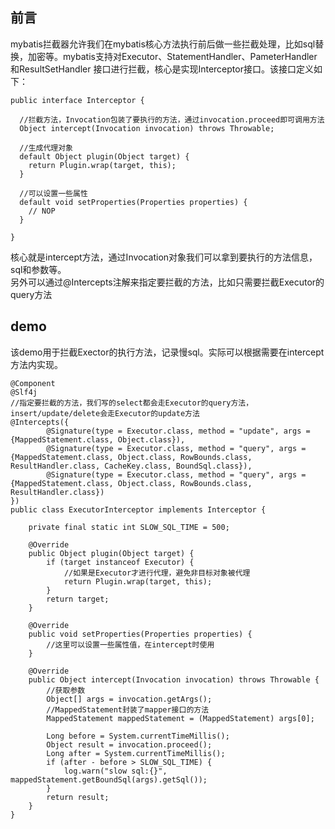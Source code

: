 ## 前言  
mybatis拦截器允许我们在mybatis核心方法执行前后做一些拦截处理，比如sql替换，加密等。mybatis支持对Executor、StatementHandler、PameterHandler和ResultSetHandler 接口进行拦截，核心是实现Interceptor接口。该接口定义如下：
```
public interface Interceptor {

  //拦截方法，Invocation包装了要执行的方法，通过invocation.proceed即可调用方法
  Object intercept(Invocation invocation) throws Throwable;

  //生成代理对象
  default Object plugin(Object target) {
    return Plugin.wrap(target, this);
  }

  //可以设置一些属性
  default void setProperties(Properties properties) {
    // NOP
  }

}

```
核心就是intercept方法，通过Invocation对象我们可以拿到要执行的方法信息，sql和参数等。  
另外可以通过@Intercepts注解来指定要拦截的方法，比如只需要拦截Executor的query方法


## demo
该demo用于拦截Exector的执行方法，记录慢sql。实际可以根据需要在intercept方法内实现。
```
@Component
@Slf4j
//指定要拦截的方法，我们写的select都会走Executor的query方法，insert/update/delete会走Executor的update方法
@Intercepts({
		@Signature(type = Executor.class, method = "update", args = {MappedStatement.class, Object.class}),
		@Signature(type = Executor.class, method = "query", args = {MappedStatement.class, Object.class, RowBounds.class, ResultHandler.class, CacheKey.class, BoundSql.class}),
		@Signature(type = Executor.class, method = "query", args = {MappedStatement.class, Object.class, RowBounds.class, ResultHandler.class})
})
public class ExecutorInterceptor implements Interceptor {

	private final static int SLOW_SQL_TIME = 500;

	@Override
	public Object plugin(Object target) {
		if (target instanceof Executor) {
			//如果是Executor才进行代理，避免非目标对象被代理
			return Plugin.wrap(target, this);
		}
		return target;
	}

	@Override
	public void setProperties(Properties properties) {
		//这里可以设置一些属性值，在intercept时使用
	}

	@Override
	public Object intercept(Invocation invocation) throws Throwable {
		//获取参数
		Object[] args = invocation.getArgs();
		//MappedStatement封装了mapper接口的方法
		MappedStatement mappedStatement = (MappedStatement) args[0];

		Long before = System.currentTimeMillis();
		Object result = invocation.proceed();
		Long after = System.currentTimeMillis();
		if (after - before > SLOW_SQL_TIME) {
			log.warn("slow sql:{}", mappedStatement.getBoundSql(args).getSql());
		}
		return result;
	}
}
```
